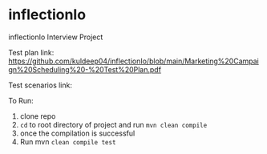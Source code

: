 # inflectionIo
inflectionIo Interview Project

Test plan link: https://github.com/kuldeep04/inflectionIo/blob/main/Marketing%20Campaign%20Scheduling%20-%20Test%20Plan.pdf

Test scenarios link: 

To Run:

1. clone repo
2. `cd` to root directory of project and run `mvn clean compile` 
3. once the compilation is successful 
4. Run mvn `clean compile test`



